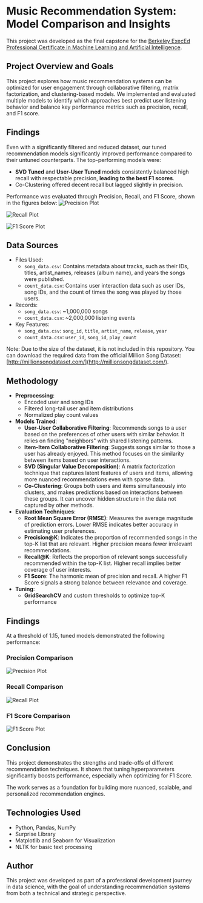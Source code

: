 # Music Recommendation System: Model Comparison and Insights

This project was developed as the final capstone for the [Berkeley ExecEd Professional Certificate in Machine Learning and Artificial Intelligence](https://em-executive.berkeley.edu/professional-certificate-machine-learning-artificial-intelligence).

## Project Overview and Goals
This project explores how music recommendation systems can be optimized for user engagement through collaborative filtering, matrix factorization, and clustering-based models. We implemented and evaluated multiple models to identify which approaches best predict user listening behavior and balance key performance metrics such as precision, recall, and F1 score.

## Findings
Even with a significantly filtered and reduced dataset, our tuned recommendation models significantly improved performance compared to their untuned counterparts. The top-performing models were:
- **SVD Tuned** and **User-User Tuned** models consistently balanced high recall with respectable precision, **leading to the best F1 scores**.
- Co-Clustering offered decent recall but lagged slightly in precision.

Performance was evaluated through Precision, Recall, and F1 Score, shown in the figures below:
![Precision Plot](precision_plot.png)

![Recall Plot](recall_plot.png)

![F1 Score Plot](f1_score_plot.png)

## Data Sources

- Files Used:
  - `song_data.csv`: Contains metadata about tracks, such as their IDs, titles, artist_names, releases (album name), and years the songs were published.
  - `count_data.csv`: Contains user interaction data such as user IDs, song IDs, and the count of times the song was played by those users.
- Records:
  - `song_data.csv`: ~1,000,000 songs
  - `count_data.csv`: ~2,000,000 listening events
- Key Features:
  - `song_data.csv`: `song_id`, `title`, `artist_name`, `release`, `year`
  - `count_data.csv`: `user_id`, `song_id`, `play_count`

Note: Due to the size of the dataset, it is not included in this repository. You can download the required data from the official Million Song Dataset: [http://millionsongdataset.com/](http://millionsongdataset.com/).

## Methodology
- **Preprocessing**:
  - Encoded user and song IDs
  - Filtered long-tail user and item distributions
  - Normalized play count values
- **Models Trained**:
  - **User-User Collaborative Filtering**: Recommends songs to a user based on the preferences of other users with similar behavior. It relies on finding "neighbors" with shared listening patterns.
  - **Item-Item Collaborative Filtering**: Suggests songs similar to those a user has already enjoyed. This method focuses on the similarity between items based on user interactions.
  - **SVD (Singular Value Decomposition)**: A matrix factorization technique that captures latent features of users and items, allowing more nuanced recommendations even with sparse data.
  - **Co-Clustering**: Groups both users and items simultaneously into clusters, and makes predictions based on interactions between these groups. It can uncover hidden structure in the data not captured by other methods.
- **Evaluation Techniques**:
  - **Root Mean Square Error (RMSE)**: Measures the average magnitude of prediction errors. Lower RMSE indicates better accuracy in estimating user preferences.
  - **Precision@K**: Indicates the proportion of recommended songs in the top-K list that are relevant. Higher precision means fewer irrelevant recommendations.
  - **Recall@K**: Reflects the proportion of relevant songs successfully recommended within the top-K list. Higher recall implies better coverage of user interests.
  - **F1 Score**: The harmonic mean of precision and recall. A higher F1 Score signals a strong balance between relevance and coverage.
- **Tuning**:
  - **GridSearchCV** and custom thresholds to optimize top-K performance
    
## Findings

At a threshold of 1.15, tuned models demonstrated the following performance:

### Precision Comparison
![Precision Plot](precision_plot.png)

### Recall Comparison
![Recall Plot](recall_plot.png)

### F1 Score Comparison
![F1 Score Plot](f1_score_plot.png)


## Conclusion

This project demonstrates the strengths and trade-offs of different recommendation techniques. It shows that tuning hyperparameters significantly boosts performance, especially when optimizing for F1 Score.

The work serves as a foundation for building more nuanced, scalable, and personalized recommendation engines.

## Technologies Used

- Python, Pandas, NumPy
- Surprise Library
- Matplotlib and Seaborn for Visualization
- NLTK for basic text processing

## Author

This project was developed as part of a professional development journey in data science, with the goal of understanding recommendation systems from both a technical and strategic perspective.
